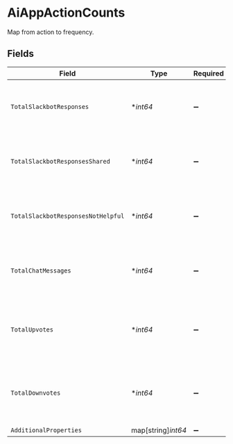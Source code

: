 # AiAppActionCounts

Map from action to frequency.


## Fields

| Field                                                                   | Type                                                                    | Required                                                                | Description                                                             |
| ----------------------------------------------------------------------- | ----------------------------------------------------------------------- | ----------------------------------------------------------------------- | ----------------------------------------------------------------------- |
| `TotalSlackbotResponses`                                                | **int64*                                                                | :heavy_minus_sign:                                                      | Total number of Slackbot responses, both proactive and reactive.        |
| `TotalSlackbotResponsesShared`                                          | **int64*                                                                | :heavy_minus_sign:                                                      | Total number of Slackbot responses shared publicly (upvoted).           |
| `TotalSlackbotResponsesNotHelpful`                                      | **int64*                                                                | :heavy_minus_sign:                                                      | Total number of Slackbot responses rejected as not helpful (downvoted). |
| `TotalChatMessages`                                                     | **int64*                                                                | :heavy_minus_sign:                                                      | Total number of Chat messages sent in requested period.                 |
| `TotalUpvotes`                                                          | **int64*                                                                | :heavy_minus_sign:                                                      | Total number of Chat messages which received upvotes by the user.       |
| `TotalDownvotes`                                                        | **int64*                                                                | :heavy_minus_sign:                                                      | Total number of Chat messages which received downvotes by the user.     |
| `AdditionalProperties`                                                  | map[string]*int64*                                                      | :heavy_minus_sign:                                                      | N/A                                                                     |